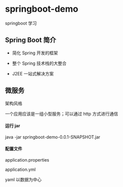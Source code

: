 # springboot-demo

springboot 学习

## Spring Boot 简介

- 简化 Spring 开发的框架

- 整个 Spring 技术栈的大整合

- J2EE 一站式解决方案


## 微服务 

架构风格

一个应用应该是一组小型服务；可以通过 http 方式进行通信

#### 运行 jar

java -jar springboot-demo-0.0.1-SNAPSHOT.jar


#### 配置文件

application.properties

application.yml


yaml 以数据为中心